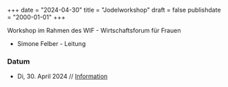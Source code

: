 ﻿+++
date = "2024-04-30"
title = "Jodelworkshop"
draft = false
publishdate = "2000-01-01"
+++

Workshop im Rahmen des WIF - Wirtschaftsforum für Frauen

* Simone Felber - Leitung

### Datum

* Di, 30. April 2024 // [Information](https://www.wif-wirtschaftsforum.ch/events/jahresprogramm)
